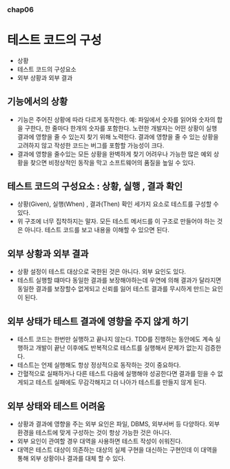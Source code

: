 ### chap06 

# 테스트 코드의 구성 
- 상황
- 테스트 코드의 구성요소
- 외부 상황과 외부 결과

## 기능에서의 상황

- 기능은 주어진 상황에 따라 다르게 동작한다.
예: 파일에서 숫자를 읽어와 숫자의 합을 구한다, 한 줄마다 한개의 숫자를 포함한다.
노련한 개발자는 어떤 상황이 실행 결과에 영향을 줄 수 있는지 찾기 위해 노력한다. 결과에 영향을 줄 수 있는 상황을 고려하지 않고 작성한 코드는 버그를 포함할 가능성이 크다.
- 결과에 영향을 줄수있는 모든 상황을 완벽하게 찾기 어려우나 가능한 많은 예외 상황을 찾으면 비정상적인 동작을 막고 소프트웨어의 품질을 높일 수 있다.

## 테스트 코드의 구성요소 : 상황, 실행 , 결과 확인

- 상황(Given), 실행(When) , 결과(Then) 확인 세가지 요소로 테스트를 구성할 수 있다.
- 위 구조에 너무 집착하지는 말자. 모든 테스트 메서드를 이 구조로 만들어야 하는 것은 아니다. 테스트 코드를 보고 내용을 이해할 수 있으면 된다.

## 외부 상황과 외부 결과

- 상황 설정이 테스트 대상으로 국한된 것은 아니다. 외부 요인도 있다. 
- 테스트 실행할 떄마다 동일한 결과를 보장해야하는데 우연에 의해 결과가 달라지면 동일한 결과를 보장할수 없게되고 신뢰를 잃어 테스트 결과를 무시하게 만드는 요인이 된다.

## 외부 상태가 테스트 결과에 영향을 주지 않게 하기

- 테스트 코드는 한번만 실행하고 끝나지 않는다. TDD를 진행하는 동안에도 계속 실행하고 개발이 끝난 이후에도 반복적으로 테스트를 실행해서 문제가 없는지 검증한다.
- 테스트는 언제 실행해도 항상 정상적으로 동작하는 것이 중요하다. 
- 간혈적으로 실패하거나 다른 테스트 다음에 실행해야 성공한다면 결과를 믿을 수 없게되고 테스트 실패에도 무감각해지고 더 나아가 테스트를 만들지 않게 된다.

## 외부 상태와 테스트 어려움

- 상황과 결과에 영향을 주는 외부 요인은 파일, DBMS, 외부서버 등 다양하다.
외부 환경을 테스트에 맞게 구성하는 것이 항상 가능한 것은 아니다.
- 외부 요인이 관여할 경우 대역을 사용하면 테스트 작성이 쉬워진다.
- 대역은 테스트 대상이 의존하는 대상의 실제 구현을 대신하는 구현인데 이 대역을 통해 외부 상황이나 결과를 대체 할 수 있다.